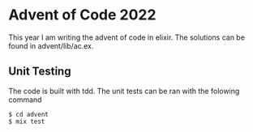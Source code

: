 # Advent of Code 2022

This year I am writing the advent of code  in elixir. The solutions can be found in advent/lib/ac.ex.

## Unit Testing

The code is built with tdd. The unit tests can be ran with the folowing command

```
$ cd advent
$ mix test
```
